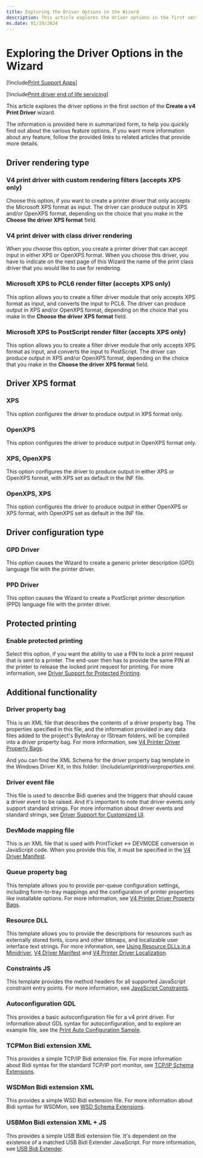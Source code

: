 ```yaml
---
title: Exploring the Driver Options in the Wizard
description: This article explores the driver options in the first section of the Create a v4 Print Driver wizard.
ms.date: 01/10/2024
---
```


# Exploring the Driver Options in the Wizard

[!include[Print Support Apps](../includes/print-support-apps.md)]

[!include[Print driver end of life servicing](../includes/print-eol-servicing.md)]

This article explores the driver options in the first section of the **Create a v4 Print Driver** wizard.

The information is provided here in summarized form, to help you quickly find out about the various feature options. If you want more information about any feature, follow the provided links to related articles that provide more details.

## Driver rendering type

### V4 print driver with custom rendering filters (accepts XPS only)

Choose this option, if you want to create a printer driver that only accepts the Microsoft XPS format as input. The driver can produce output in XPS and/or OpenXPS format, depending on the choice that you make in the **Choose the driver XPS format** field.

### V4 print driver with class driver rendering

When you choose this option, you create a printer driver that can accept input in either XPS or OpenXPS format. When you choose this driver, you have to indicate on the next page of this Wizard the name of the print class driver that you would like to use for rendering.

### Microsoft XPS to PCL6 render filter (accepts XPS only)

This option allows you to create a filter driver module that only accepts XPS format as input, and converts the input to PCL6. The driver can produce output in XPS and/or OpenXPS format, depending on the choice that you make in the **Choose the driver XPS format** field.

### Microsoft XPS to PostScript render filter (accepts XPS only)

This option allows you to create a filter driver module that only accepts XPS format as input, and converts the input to PostScript. The driver can produce output in XPS and/or OpenXPS format, depending on the choice that you make in the **Choose the driver XPS format** field.

## Driver XPS format

### XPS

This option configures the driver to produce output in XPS format only.

### OpenXPS

This option configures the driver to produce output in OpenXPS format only.

### XPS, OpenXPS

This option configures the driver to produce output in either XPS or OpenXPS format, with XPS set as default in the INF file.

### OpenXPS, XPS

This option configures the driver to produce output in either OpenXPS or XPS format, with OpenXPS set as default in the INF file.

## Driver configuration type

### GPD Driver

This option causes the Wizard to create a generic printer description (GPD) language file with the printer driver.

### PPD Driver

This option causes the Wizard to create a PostScript printer description (PPD) language file with the printer driver.

## Protected printing

### Enable protected printing

Select this option, if you want the ability to use a PIN to lock a print request that is sent to a printer. The end-user then has to provide the same PIN at the printer to release the locked print request for printing. For more information, see [Driver Support for Protected Printing](driver-support-for-protected-printing.md).

## Additional functionality

### Driver property bag

This is an XML file that describes the contents of a driver property bag. The properties specified in this file, and the information provided in any data files added to the project's ByteArray or IStream folders, will be compiled into a driver property bag. For more information, see [V4 Printer Driver Property Bags](v4-driver-property-bags.md).

And you can find the XML Schema for the driver property bag template in the Windows Driver Kit, in this folder: *\\Include\\um\\printdriverproperties.xml*.

### Driver event file

This file is used to describe Bidi queries and the triggers that should cause a driver event to be raised. And it's important to note that driver events only support standard strings. For more information about driver events and standard strings, see [Driver Support for Customized UI](driver-support-for-customized-ui.md).

### DevMode mapping file

This is an XML file that is used with PrintTicket <-> DEVMODE conversion in JavaScript code. When you provide this file, it must be specified in the [V4 Driver Manifest](v4-driver-manifest.md).

### Queue property bag

This template allows you to provide per-queue configuration settings, including form-to-tray mappings and the configuration of printer properties like installable options. For more information, see [V4 Printer Driver Property Bags](v4-driver-property-bags.md).

### Resource DLL

This template allows you to provide the descriptions for resources such as externally stored fonts, icons and other bitmaps, and localizable user interface text strings. For more information, see [Using Resource DLLs in a Minidriver](using-resource-dlls-in-a-minidriver.md), [V4 Driver Manifest](v4-driver-manifest.md) and [V4 Printer Driver Localization](v4-driver-localization.md).

### Constraints JS

This template provides the method headers for all supported JavaScript constraint entry points. For more information, see [JavaScript Constraints](javascript-constraints.md).

### Autoconfiguration GDL

This provides a basic autoconfiguration file for a v4 print driver. For information about GDL syntax for autoconfiguration, and to explore an example file, see the [Print Auto Configuration Sample](/samples/microsoft/windows-driver-samples/print-auto-configuration-sample).

### TCPMon Bidi extension XML

This provides a simple TCP/IP Bidi extension file. For more information about Bidi syntax for the standard TCP/IP port monitor, see [TCP/IP Schema Extensions](tcp-ip-schema-extensions.md).

### WSDMon Bidi extension XML

This provides a simple WSD Bidi extension file. For more information about Bidi syntax for WSDMon, see [WSD Schema Extensions](wsd-schema-extensions.md).

### USBMon Bidi extension XML + JS

This provides a simple USB Bidi extension file. It's dependent on the existence of a matched USB Bidi Extender JavaScript. For more information, see [USB Bidi Extender](usb-bidi-extender.md).
